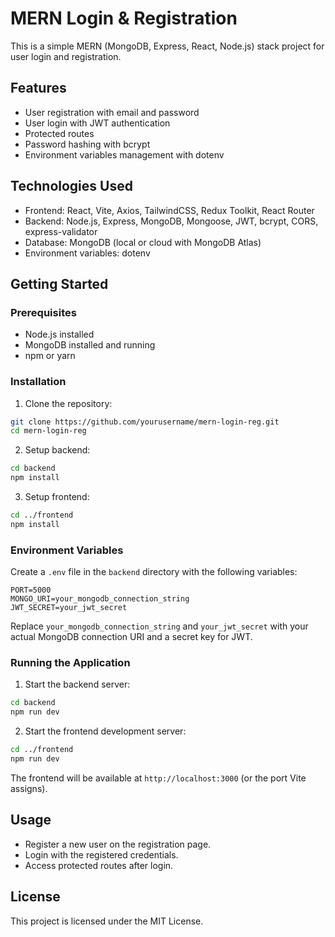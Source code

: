 # MERN Login & Registration

This is a simple MERN (MongoDB, Express, React, Node.js) stack project for user login and registration.

## Features

- User registration with email and password
- User login with JWT authentication
- Protected routes
- Password hashing with bcrypt
- Environment variables management with dotenv

## Technologies Used

- Frontend: React, Vite, Axios, TailwindCSS, Redux Toolkit, React Router
- Backend: Node.js, Express, MongoDB, Mongoose, JWT, bcrypt, CORS, express-validator
- Database: MongoDB (local or cloud with MongoDB Atlas)
- Environment variables: dotenv

## Getting Started

### Prerequisites

- Node.js installed
- MongoDB installed and running
- npm or yarn

### Installation

1. Clone the repository:

```bash
git clone https://github.com/yourusername/mern-login-reg.git
cd mern-login-reg
```

2. Setup backend:

```bash
cd backend
npm install
```

3. Setup frontend:

```bash
cd ../frontend
npm install
```

### Environment Variables

Create a `.env` file in the `backend` directory with the following variables:

```env
PORT=5000
MONGO_URI=your_mongodb_connection_string
JWT_SECRET=your_jwt_secret
```

Replace `your_mongodb_connection_string` and `your_jwt_secret` with your actual MongoDB connection URI and a secret key for JWT.

### Running the Application

1. Start the backend server:

```bash
cd backend
npm run dev
```

2. Start the frontend development server:

```bash
cd ../frontend
npm run dev
```

The frontend will be available at `http://localhost:3000` (or the port Vite assigns).

## Usage

- Register a new user on the registration page.
- Login with the registered credentials.
- Access protected routes after login.

## License

This project is licensed under the MIT License.
